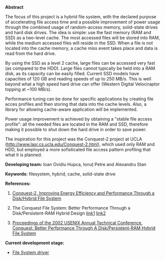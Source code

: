 **Abstract**

The focus of this project is a hybrid file system, with the declared purpose of accelerating file access time and a possible improvement of power usage through the combined usage of random-access memory, solid-state drives and hard disk drives.
The idea is simple: use the fast memory (RAM and SSD) as a two-level cache. The most accessed files will be stored into RAM, while the medium accessed files will reside in the SSD. When a file is not located into the cache memory, a cache miss event takes place and data is read from the hard drive.

By using the SSD as a level 2 cache, large files can be accessed very fast (as compared to the HDD). Large files cannot typically be held into a RAM disk, as its capacity can be easily filled. Current SSD models have capacities of 120 GB and reading speeds of up to 250 MB/s. This is well beyond what a high speed hard drive can offer (Western Digital Velociraptor topping at ~100 MB/s).

Performance tuning can be done for specific applications by creating file acces profiles and then storing that data into the cache levels. Also, a library for allowing cache-aware application will be implemented.

Power usage improvement is achieved by obtaining a "stable file access profile": all the needed files are located in the RAM and SSD, therefore making it possible to shut down the hard drive in order to save power.

The inspiration for this project was the Conquest-2 project at UCLA (http://www.lasr.cs.ucla.edu/Conquest-2.html), which used only RAM and HDD, but employed a more sofisticated file access pattern profiling that what it is planned.

**Developing team:** Ioan Ovidiu Hupca, Ionuț Petre and Alexandru Stan

**Keywords:** filesystem, hybrid, cache, solid-state drive

**References:**

1. [Conquest-2, Improving Energy Efficiency and Performance Through a Disk/Hybrid File System](http://www.lasr.cs.ucla.edu/Conquest-2.html)

2. The Conquest File System: Better Performance Through a Disk/Persistent-RAM Hybrid Design [link1](http://www.cs.fsu.edu/~awang/papers/tos2006.pdf) [link2](http://usenix.org/events/fast02/wips/wang.pdf)

3. [Proceedings of the 2002 USENIX Annual Technical Conference. Conquest:  Better Performance Through A Disk/Persistent-RAM Hybrid File System](http://www.usenix.org/events/usenix02/full_papers/wang/wang.pdf)

**Current development stage:**

  * [File System driver](http://code.google.com/p/cachefs/wiki/Filesystem_driver)